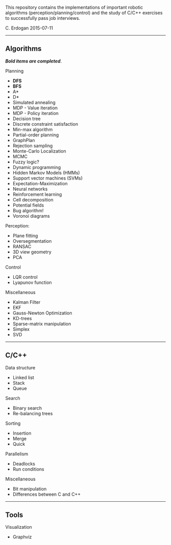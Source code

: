 This repository contains the implementations of important robotic algorithms (perception/planning/control) and the study of C/C++ exercises to successfully pass job interviews. 

C. Erdogan
2015-07-11

---------------------------------------------------------
Algorithms
---------------------------------------------------------

___Bold items are completed___.

Planning
 - __DFS__
 - __BFS__
 - A*
 - D*    
 - Simulated annealing
 - MDP - Value iteration
 - MDP - Policy iteration
 - Decision tree
 - Discrete constraint satisfaction
 - Min-max algorithm
 - Partial-order planning
 - GraphPlan
 - Rejection sampling
 - Monte-Carlo Localization
 - MCMC 
 - Fuzzy logic?
 - Dynamic programming
 - Hidden Markov Models (HMMs)
 - Support vector machines (SVMs)
 - Expectation-Maximization
 - Neural networks
 - Reinforcement learning
 - Cell decomposition
 - Potential fields
 - Bug algorithm!
 - Voronoi diagrams

Perception:
 - Plane fitting
 - Oversegmentation
 - RANSAC
 - 3D view geometry
 - PCA

Control
 - LQR control
 - Lyapunov function

Miscellaneous
 - Kalman Filter	
 - EKF
 - Gauss-Newton Optimization
 - KD-trees
 - Sparse-matrix manipulation
 - Simplex
 - SVD
	
---------------------------------------------------------
C/C++
---------------------------------------------------------

Data structure
 - Linked list
 - Stack
 - Queue

Search
 - Binary search
 - Re-balancing trees

Sorting
 - Insertion
 - Merge
 - Quick

Parallelism
 - Deadlocks
 - Run conditions

Miscellaneous
 - Bit manipulation 
 - Differences between C and C++

---------------------------------------------------------
Tools
---------------------------------------------------------

Visualization
 - Graphviz
